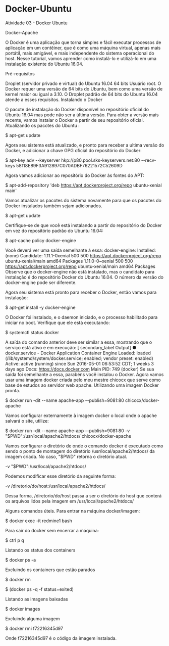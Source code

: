 # Docker-Ubuntu
Atividade 03 - Docker Ubuntu

Docker-Apache

O Docker é uma aplicação que torna simples e fácil executar processos de aplicação em um contêiner, que é como uma máquina virtual, apenas mais portátil, mais amigável, e mais independente do sistema operacional do host. Nesse tutorial, vamos aprender como instalá-lo e utilizá-lo em uma instalação existente do Ubuntu 16.04.

Pré-requisitos

Droplet (servidor privado e virtual) do Ubuntu 16.04 64 bits Usuário root. O Docker requer uma versão de 64 bits do Ubuntu, bem como uma versão de kernel maior ou igual a 3.10. O Droplet padrão de 64 bits do Ubuntu 16.04 atende a esses requisitos.
Instalando o Docker

O pacote de instalação do Docker disponível no repositório oficial do Ubuntu 16.04 mas pode não ser a última versão. Para obter a versão mais recente, vamos instalar o Docker a partir de seu repositório oficial.
Atualizando os pacotes do Ubuntu :

$ apt-get update

Agora seu sistema está atualizado, e pronto para receber a ultima versão do Docker, e adicionar a chave GPG oficial do repositório do Docker:

$ apt-key adv --keyserver hkp://p80.pool.sks-keyservers.net:80 --recv-keys 58118E89F3A912897C070ADBF76221572C52609D

Agora vamos adicionar ao repositório do Docker às fontes do APT:

$ apt-add-repository 'deb https://apt.dockerproject.org/repo ubuntu-xenial main'

Vamos atualizar os pacotes do sistema novamente para que os pacotes do Docker instalados também sejam adicionados.

$ apt-get update

Certifique-se de que você está instalando a partir do repositório do Docker em vez do repositório padrão do Ubuntu 16.04:

$ apt-cache policy docker-engine

Você deverá ver uma saída semelhante à essa:
                            docker-engine:
Installed: (none) Candidate: 1.11.1-0xenial 500 500 https://apt.dockerproject.org/repo ubuntu-xenial/main amd64 Packages 1.11.0-0~xenial 500 500 https://apt.dockerproject.org/repo ubuntu-xenial/main amd64 Packages Observe que o docker-engine não está instalado, mas o candidato para instalação é do repositório Docker do Ubuntu 16.04. O número da versão do docker-engine pode ser diferente.


Agora seu sistema está pronto para receber o Docker, então vamos para instalação:

$ apt-get install -y docker-engine

O Docker foi instalado, e o daemon iniciado, e o processo habilitado para iniciar no boot. Verifique que ele está executando:

$ systemctl status docker

A saída do comando anterior deve ser similar a essa, mostrando que o serviço está ativo e em execução:
                          [ secondary_label Output]
● docker.service - Docker Application Container Engine Loaded: loaded (/lib/systemd/system/docker.service; enabled; vendor preset: enabled) Active: active (running) since Sun 2016-05-01 06:53:52 CDT; 1 weeks 3 days ago Docs: https://docs.docker.com Main PID: 749 (docker) Se sua saída foi semelhante a essa, parabéns você instalou o Docker. Agora vamos usar uma imagem docker criada pelo meu mestre chicocx que serve como base de estudos ao servidor web apache. Utilizando uma imagem Docker pronta.

$ docker run -dit --name apache-app --publish=9081:80 chicocx/docker-apache

Vamos configurar externamente à imagem docker o local onde o apache salvará o site, utilize:

$ docker run -dit --name apache-app --publish=9081:80 -v "$PWD":/usr/local/apache2/htdocs/ chicocx/docker-apache

Vamos configurar o diretório de onde o comando docker é executado como sendo o ponto de montagem do diretório /usr/local/apache2/htdocs/ da imagem criada. No caso, "$PWD" retorna o diretório atual.

-v "$PWD":/usr/local/apache2/htdocs/

Podemos modificar esse diretório da seguinte forma:

-v /diretorio/do/host:/usr/local/apache2/htdocs/

Dessa forma, /diretorio/do/host passa a ser o diretório do host que conterá os arquivos lidos pela imagem em /usr/local/apache2/htdocs/

Alguns comandos úteis.
Para entrar na máquina docker/imagem:

$ docker exec -it redmine1 bash

Para sair do docker sem encerrar a máquina:

$ ctrl p q

Listando os status dos containers

$ docker ps -a

Excluindo os containers que estão parados

$ docker rm 

$ (docker ps -q -f status=exited)

Listando as imagens baixadas

$ docker images

Excluindo alguma imagem

$ docker rmi f72216345d97

Onde f72216345d97 é o código da imagem instalada.
